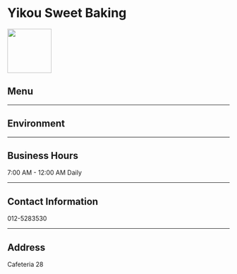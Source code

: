 # Yikou Sweet Baking

<img src="https://img.xmummap.com/ly3_yikou.webp" width="100" height="100" >

## Menu

---

## Environment

---

## Business Hours

7:00 AM - 12:00 AM Daily

---

## Contact Information

012-5283530

---

## Address

Cafeteria 28
